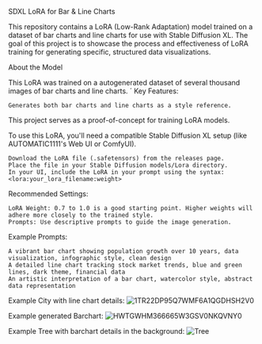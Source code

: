 SDXL LoRA for Bar & Line Charts

This repository contains a LoRA (Low-Rank Adaptation) model trained on a dataset of bar charts and line charts for use with Stable Diffusion XL. The goal of this project is to showcase the process and effectiveness of LoRA training for generating specific, structured data visualizations.


About the Model

This LoRA was trained on a autogenerated dataset of several thousand images of bar charts and line charts. ´
Key Features:

    Generates both bar charts and line charts as a style reference.

This project serves as a proof-of-concept for training LoRA models.


To use this LoRA, you'll need a compatible Stable Diffusion XL setup (like AUTOMATIC1111's Web UI or ComfyUI).

    Download the LoRA file (.safetensors) from the releases page.
    Place the file in your Stable Diffusion models/Lora directory.
    In your UI, include the LoRA in your prompt using the syntax: <lora:your_lora_filename:weight>

Recommended Settings:

    LoRA Weight: 0.7 to 1.0 is a good starting point. Higher weights will adhere more closely to the trained style.
    Prompts: Use descriptive prompts to guide the image generation.

Example Prompts:

    A vibrant bar chart showing population growth over 10 years, data visualization, infographic style, clean design
    A detailed line chart tracking stock market trends, blue and green lines, dark theme, financial data
    An artistic interpretation of a bar chart, watercolor style, abstract data representation

Example City with line chart details:
![1TR22DP95Q7WMF6A1QGDHSH2V0](https://github.com/user-attachments/assets/d4ed121e-f063-49a3-bf0b-2c9c85c2df71)

Example generated Barchart:
![HWTGWHM366665W3GSV0NKQVNY0](https://github.com/user-attachments/assets/8f8b0373-d6c4-43ac-8b52-0a7bc4c851b1)

Example Tree with barchart details in the background:
![Tree](https://github.com/user-attachments/assets/426b7165-3eb5-4beb-9ffe-d037895647fa)
